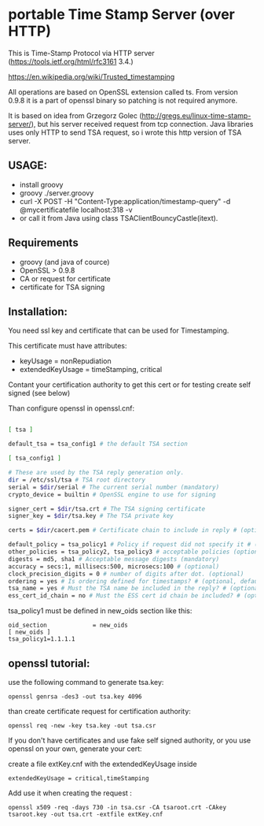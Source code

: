 # portable Time Stamp Server (over HTTP)

This is Time-Stamp Protocol via HTTP server (https://tools.ietf.org/html/rfc3161 3.4.)

https://en.wikipedia.org/wiki/Trusted_timestamping

All operations are based on OpenSSL extension called ts. From version 0.9.8 it is a part of openssl binary so patching is not required anymore.

It is based on idea from Grzegorz Golec (http://gregs.eu/linux-time-stamp-server/), but his server received request from tcp connection. Java libraries uses only HTTP to send TSA request, so i wrote this http version of TSA server.

## USAGE:
* install groovy
* groovy ./server.groovy
* curl -X POST -H "Content-Type:application/timestamp-query" -d @mycertificatefile localhost:318 -v
* or call it from Java using class TSAClientBouncyCastle(itext).

## Requirements
* groovy (and java of cource)
* OpenSSL > 0.9.8
* CA or request for certificate
* certificate for TSA signing

## Installation:

You need ssl key and certificate that can be used for Timestamping. 

This certificate must have attributes:
* keyUsage = nonRepudiation
* extendedKeyUsage = timeStamping, critical

Contant your certification authority to get this cert or for testing create self signed (see below)

Than configure openssl in openssl.cnf:

```sh

[ tsa ]

default_tsa = tsa_config1 # the default TSA section

[ tsa_config1 ]

# These are used by the TSA reply generation only. 
dir = /etc/ssl/tsa # TSA root directory 
serial = $dir/serial # The current serial number (mandatory) 
crypto_device = builtin # OpenSSL engine to use for signing 

signer_cert = $dir/tsa.crt # The TSA signing certificate
signer_key = $dir/tsa.key # The TSA private key

certs = $dir/cacert.pem # Certificate chain to include in reply # (optional) 

default_policy = tsa_policy1 # Policy if request did not specify it # (optional) 
other_policies = tsa_policy2, tsa_policy3 # acceptable policies (optional) 
digests = md5, sha1 # Acceptable message digests (mandatory) 
accuracy = secs:1, millisecs:500, microsecs:100 # (optional) 
clock_precision_digits = 0 # number of digits after dot. (optional) 
ordering = yes # Is ordering defined for timestamps? # (optional, default: no) 
tsa_name = yes # Must the TSA name be included in the reply? # (optional, default: no) 
ess_cert_id_chain = no # Must the ESS cert id chain be included? # (optional, default: no) 

```

tsa_policy1 must be defined in new_oids section like this:
```
oid_section             = new_oids
[ new_oids ]
tsa_policy1=1.1.1.1
```

## openssl tutorial:

use the following command to generate tsa.key:
```
openssl genrsa -des3 -out tsa.key 4096
```
than create certificate request for certification authority:
```
openssl req -new -key tsa.key -out tsa.csr
```

If you don't have certificates and use fake self signed authority, or you use openssl on your own, generate your cert:

create a file extKey.cnf with the extendedKeyUsage inside
```
extendedKeyUsage = critical,timeStamping
```

Add use it when creating the request :
```
openssl x509 -req -days 730 -in tsa.csr -CA tsaroot.crt -CAkey tsaroot.key -out tsa.crt -extfile extKey.cnf
```
